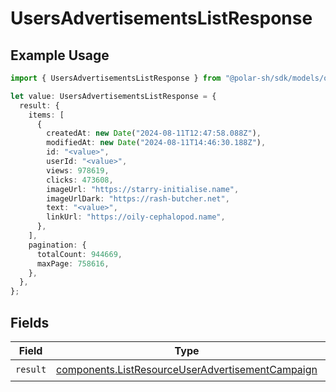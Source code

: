 # UsersAdvertisementsListResponse

## Example Usage

```typescript
import { UsersAdvertisementsListResponse } from "@polar-sh/sdk/models/operations";

let value: UsersAdvertisementsListResponse = {
  result: {
    items: [
      {
        createdAt: new Date("2024-08-11T12:47:58.088Z"),
        modifiedAt: new Date("2024-08-11T14:46:30.188Z"),
        id: "<value>",
        userId: "<value>",
        views: 978619,
        clicks: 473608,
        imageUrl: "https://starry-initialise.name",
        imageUrlDark: "https://rash-butcher.net",
        text: "<value>",
        linkUrl: "https://oily-cephalopod.name",
      },
    ],
    pagination: {
      totalCount: 944669,
      maxPage: 758616,
    },
  },
};
```

## Fields

| Field                                                                                                                | Type                                                                                                                 | Required                                                                                                             | Description                                                                                                          |
| -------------------------------------------------------------------------------------------------------------------- | -------------------------------------------------------------------------------------------------------------------- | -------------------------------------------------------------------------------------------------------------------- | -------------------------------------------------------------------------------------------------------------------- |
| `result`                                                                                                             | [components.ListResourceUserAdvertisementCampaign](../../models/components/listresourceuseradvertisementcampaign.md) | :heavy_check_mark:                                                                                                   | N/A                                                                                                                  |